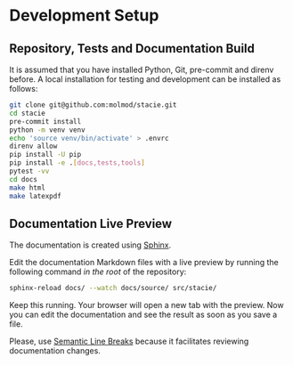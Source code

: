 # Development Setup

## Repository, Tests and Documentation Build

It is assumed that you have installed Python, Git, pre-commit and direnv before.
A local installation for testing and development can be installed as follows:

```bash
git clone git@github.com:molmod/stacie.git
cd stacie
pre-commit install
python -m venv venv
echo 'source venv/bin/activate' > .envrc
direnv allow
pip install -U pip
pip install -e .[docs,tests,tools]
pytest -vv
cd docs
make html
make latexpdf
```

## Documentation Live Preview

The documentation is created using [Sphinx](https://www.sphinx-doc.org/).

Edit the documentation Markdown files with a live preview by running the following command *in the root* of the repository:

```bash
sphinx-reload docs/ --watch docs/source/ src/stacie/
```

Keep this running.
Your browser will open a new tab with the preview.
Now you can edit the documentation and see the result as soon as you save a file.

Please, use [Semantic Line Breaks](https://sembr.org/)
because it facilitates reviewing documentation changes.
